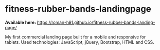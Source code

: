 # fitness-rubber-bands-landingpage
**Available here:** https://roman-h91.github.io/fitness-rubber-bands-landing-page/

My first commercial landing page built for a mobile and responsive for tablets. Used technologies: JavaScript, jQuery, Bootstrap, HTML and CSS.
